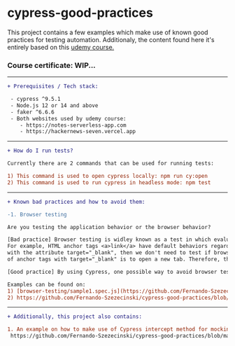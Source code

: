 # cypress-good-practices
This project contains a few examples which make use of known good practices for testing automation. 
Additionaly, the content found here it's entirely based on this [udemy course.](https://www.udemy.com/course/boas-praticas-em-automacao-de-testes-com-cypress)

### Course certificate: WIP...

___


```diff
+ Prerequisites / Tech stack:

 - cypress ^9.5.1
 - Node.js 12 or 14 and above
 - faker ^6.6.6
 - Both websites used by udemy course:
    - https://notes-serverless-app.com
    - https://hackernews-seven.vercel.app
```

___

```diff
+ How do I run tests?

Currently there are 2 commands that can be used for running tests:

1) This command is used to open cypress locally: npm run cy:open
2) This command is used to run cypress in headless mode: npm test
```

___

```diff
+ Known bad practices and how to avoid them:

-1. Browser testing

Are you testing the application behavior or the browser behavior?

[Bad practice] Browser testing is widley known as a test in which evaluates the browser's behavior instead of application's behavior. 
For example, HTML anchor tags <a>link</a> have default behaviors regardless the browser they are loaded on. For instance, if an anchor tag is configured 
with the attribute target="_blank", then we don't need to test if browser is going to open a new tab, because the default behavior 
of anchor tags with target="_blank" is to open a new tab. Therefore, those kind of functionalities are tested ONLY by developers who develop browsers.

[Good practice] By using Cypress, one possible way to avoid browser testing is by just checking if the property href of the anchor tag contains the expected address.

Examples can be found on:
1) [browser-testing/sample1.spec.js](https://github.com/Fernando-Szezecinski/cypress-good-practices/blob/main/cypress/integration/browser-testing/sample1.spec.js)
2) https://github.com/Fernando-Szezecinski/cypress-good-practices/blob/main/cypress/integration/browser-testing/sample2.spec.js
```

___

```diff
+ Additionally, this project also contains:

1. An example on how to make use of Cypress intercept method for mocking backend results. This example can be found on:
 https://github.com/Fernando-Szezecinski/cypress-good-practices/blob/main/cypress/integration/browser-testing/sample2.spec.js
 
 
```